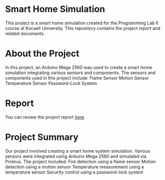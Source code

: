 # Smart Home Simulation
This project is a smart home simulation created for the Programming Lab II course at Kocaeli University. This repository contains the project report and related documents.

# About the Project
In this project, an Arduino Mega 2560 was used to create a smart home simulation integrating various sensors and components. The sensors and components used in this project include:
Flame Sensor
Motion Sensor
Temperature Sensor
Password-Lock System

# Report
You can review the project report [here](Arduino.pdf).

# Project Summary
Our project involved creating a smart home system simulation. Various sensors were integrated using Arduino Mega 2560 and simulated via Proteus. The project included:
Fire detection using a flame sensor
Motion detection using a motion sensor
Temperature measurement using a temperature sensor
Security control using a password-lock system
